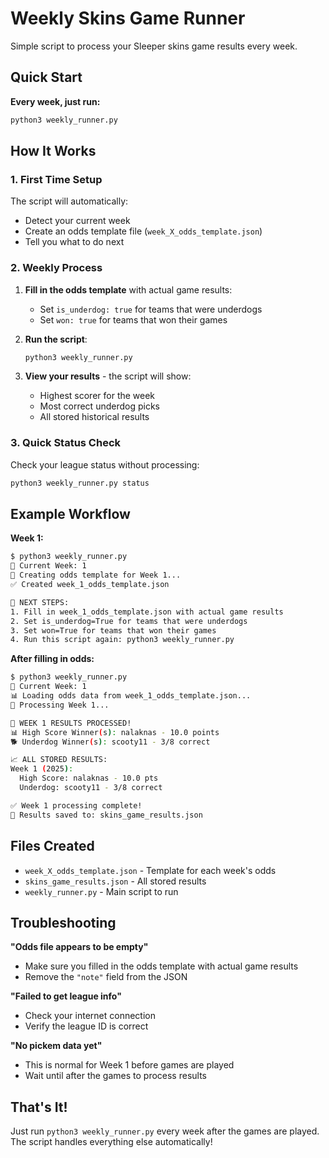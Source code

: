 # Weekly Skins Game Runner

Simple script to process your Sleeper skins game results every week.

## Quick Start

**Every week, just run:**
```bash
python3 weekly_runner.py
```

## How It Works

### 1. **First Time Setup**
The script will automatically:
- Detect your current week
- Create an odds template file (`week_X_odds_template.json`)
- Tell you what to do next

### 2. **Weekly Process**
1. **Fill in the odds template** with actual game results:
   - Set `is_underdog: true` for teams that were underdogs
   - Set `won: true` for teams that won their games

2. **Run the script**:
   ```bash
   python3 weekly_runner.py
   ```

3. **View your results** - the script will show:
   - Highest scorer for the week
   - Most correct underdog picks
   - All stored historical results

### 3. **Quick Status Check**
Check your league status without processing:
```bash
python3 weekly_runner.py status
```

## Example Workflow

**Week 1:**
```bash
$ python3 weekly_runner.py
📅 Current Week: 1
📝 Creating odds template for Week 1...
✅ Created week_1_odds_template.json

🎯 NEXT STEPS:
1. Fill in week_1_odds_template.json with actual game results
2. Set is_underdog=True for teams that were underdogs
3. Set won=True for teams that won their games
4. Run this script again: python3 weekly_runner.py
```

**After filling in odds:**
```bash
$ python3 weekly_runner.py
📅 Current Week: 1
📊 Loading odds data from week_1_odds_template.json...
🔄 Processing Week 1...

🎉 WEEK 1 RESULTS PROCESSED!
📊 High Score Winner(s): nalaknas - 10.0 points
🐕 Underdog Winner(s): scooty11 - 3/8 correct

📈 ALL STORED RESULTS:
Week 1 (2025):
  High Score: nalaknas - 10.0 pts
  Underdog: scooty11 - 3/8 correct

✅ Week 1 processing complete!
📁 Results saved to: skins_game_results.json
```

## Files Created

- `week_X_odds_template.json` - Template for each week's odds
- `skins_game_results.json` - All stored results
- `weekly_runner.py` - Main script to run

## Troubleshooting

**"Odds file appears to be empty"**
- Make sure you filled in the odds template with actual game results
- Remove the `"note"` field from the JSON

**"Failed to get league info"**
- Check your internet connection
- Verify the league ID is correct

**"No pickem data yet"**
- This is normal for Week 1 before games are played
- Wait until after the games to process results

## That's It!

Just run `python3 weekly_runner.py` every week after the games are played. The script handles everything else automatically!
